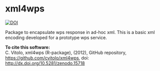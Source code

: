 xml4wps
=======

[![DOI](https://zenodo.org/badge/doi/10.5281/zenodo.15718.svg)](http://dx.doi.org/10.5281/zenodo.15718)

Package to encapsulate wps response in ad-hoc xml. This is a basic xml encoding developed for a prototype wps service.

**To cite this software:**  
C. Vitolo, xml4wps (R-package), (2012), GitHub repository, https://github.com/cvitolo/xml4wps, doi: http://dx.doi.org/10.5281/zenodo.15718
